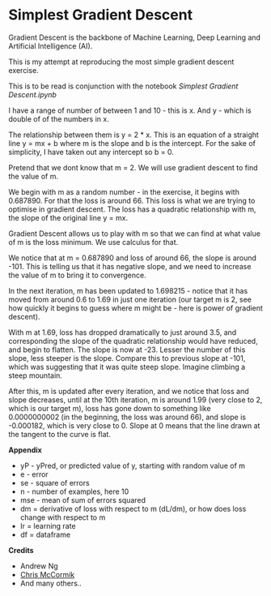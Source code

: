# Simplest Gradient Descent

Gradient Descent is the backbone of Machine Learning, Deep Learning and Artificial Intelligence (AI).

This is my attempt at reproducing the most simple gradient descent exercise.

This is to be read is conjunction with the notebook *Simplest Gradient Descent.ipynb*

I have a range of number of between 1 and 10 - this is x. And y - which is double of of the numbers in x.

The relationship between them is y = 2 * x. This is an equation of a straight line y = mx + b where m is the slope and b is the intercept. For the sake of simplicity, I have taken out any intercept so b = 0.

Pretend that we dont know that m = 2. We will use gradient descent to find the value of m.

We begin with m as a random number - in the exercise, it begins with 0.687890. For that the loss is around 66. This loss is what we are trying to optimise in gradient descent. The loss has a quadratic relationship with m, the slope of the original line y = mx.

Gradient Descent allows us to play with m so that we can find at what value of m is the loss minimum. We use calculus for that. 

We notice that at m = 0.687890 and loss of around 66, the slope is around -101. This is telling us that it has negative slope, and we need to increase the value of m to bring it to convergence.

In the next iteration, m has been updated to 1.698215 - notice that it has moved from around 0.6 to 1.69 in just one iteration (our target m is 2, see how quickly it begins to guess where m might be - here is power of gradient descent).

With m at 1.69, loss has dropped dramatically to just around 3.5, and corresponding the slope of the quadratic relationship would have reduced, and begin to flatten. The slope is now at -23. Lesser the number of this slope, less steeper is the slope. Compare this to previous slope at -101, which was suggesting that it was quite steep slope. Imagine climbing a steep mountain.

After this, m is updated after every iteration, and we notice that loss and slope decreases, until at the 10th iteration, m is around 1.99 (very close to 2, which is our target m), loss has gone down to something like 0.0000000002 (in the beginning, the loss was around 66), and slope is -0.000182, which is very close to 0. Slope at 0 means that the line drawn at the tangent to the curve is flat.

**Appendix**

- yP - yPred, or predicted value of y, starting with random value of m
- e - error
- se - square of errors
- n - number of examples, here 10
- mse - mean of sum of errors squared
- dm = derivative of loss with respect to m (dL/dm), or how does loss change with respect to m
- lr = learning rate
- df = dataframe

**Credits**

- Andrew Ng
- [Chris McCormik](http://mccormickml.com/2014/03/04/gradient-descent-derivation/)
- And many others..
